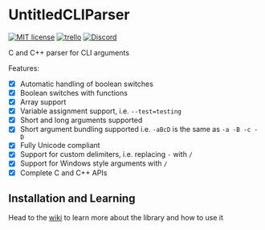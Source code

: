 # UntitledCLIParser
[![MIT license](https://img.shields.io/badge/License-MIT-blue.svg)](https://lbesson.mit-license.org/)
[![trello](https://img.shields.io/badge/Trello-UDE-blue])](https://trello.com/b/HmfuRY2K/untitleddesktop)
[![Discord](https://img.shields.io/discord/717037253292982315.svg?label=&logo=discord&logoColor=ffffff&color=7389D8&labelColor=6A7EC2)](https://discord.gg/4wgH8ZE)

C and C++ parser for CLI arguments

Features:
- [X] Automatic handling of boolean switches
- [X] Boolean switches with functions
- [X] Array support
- [X] Variable assignment support, i.e. `--test=testing`
- [X] Short and long arguments supported
- [X] Short argument bundling supported i.e. `-aBcD` is the same as `-a -B -c -D`
- [X] Fully Unicode compliant
- [X] Support for custom delimiters, i.e. replacing `-` with `/`
- [X] Support for Windows style arguments with `/`
- [X] Complete C and C++ APIs

## Installation and Learning
Head to the [wiki](https://github.com/MadLadSquad/UntitledCLIParser/wiki) to learn more about the library and how to use it